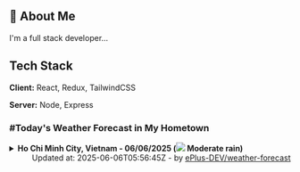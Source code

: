 ## 🚀 About Me
I'm a full stack developer...


## Tech Stack

**Client:** React, Redux, TailwindCSS

**Server:** Node, Express

### #Today's Weather Forecast in My Hometown



<details>
    <summary><b>Ho Chi Minh City, Vietnam - 06/06/2025 (<img src="https://cdn.weatherapi.com/weather/64x64/day/302.png" /> Moderate rain)</b>
    </summary>

    
<table>
    <tr>
        <th>Hour</th>
        <td>00:00</td><td>01:00</td><td>02:00</td><td>03:00</td><td>04:00</td><td>05:00</td><td>06:00</td><td>07:00</td><td>08:00</td><td>09:00</td><td>10:00</td><td>11:00</td><td>12:00</td><td>13:00</td><td>14:00</td><td>15:00</td><td>16:00</td><td>17:00</td><td>18:00</td><td>19:00</td><td>20:00</td><td>21:00</td><td>22:00</td><td>23:00</td>
    </tr>
    <tr>
        <th>Weather</th>
        <td><img src="https://cdn.weatherapi.com/weather/64x64/night/176.png"></img></td><td><img src="https://cdn.weatherapi.com/weather/64x64/night/176.png"></img></td><td><img src="https://cdn.weatherapi.com/weather/64x64/night/353.png"></img></td><td><img src="https://cdn.weatherapi.com/weather/64x64/night/353.png"></img></td><td><img src="https://cdn.weatherapi.com/weather/64x64/night/113.png"></img></td><td><img src="https://cdn.weatherapi.com/weather/64x64/night/176.png"></img></td><td><img src="https://cdn.weatherapi.com/weather/64x64/day/176.png"></img></td><td><img src="https://cdn.weatherapi.com/weather/64x64/day/176.png"></img></td><td><img src="https://cdn.weatherapi.com/weather/64x64/day/176.png"></img></td><td><img src="https://cdn.weatherapi.com/weather/64x64/day/176.png"></img></td><td><img src="https://cdn.weatherapi.com/weather/64x64/day/176.png"></img></td><td><img src="https://cdn.weatherapi.com/weather/64x64/day/122.png"></img></td><td><img src="https://cdn.weatherapi.com/weather/64x64/day/116.png"></img></td><td><img src="https://cdn.weatherapi.com/weather/64x64/day/353.png"></img></td><td><img src="https://cdn.weatherapi.com/weather/64x64/day/122.png"></img></td><td><img src="https://cdn.weatherapi.com/weather/64x64/day/176.png"></img></td><td><img src="https://cdn.weatherapi.com/weather/64x64/day/116.png"></img></td><td><img src="https://cdn.weatherapi.com/weather/64x64/day/116.png"></img></td><td><img src="https://cdn.weatherapi.com/weather/64x64/day/116.png"></img></td><td><img src="https://cdn.weatherapi.com/weather/64x64/night/116.png"></img></td><td><img src="https://cdn.weatherapi.com/weather/64x64/night/116.png"></img></td><td><img src="https://cdn.weatherapi.com/weather/64x64/night/116.png"></img></td><td><img src="https://cdn.weatherapi.com/weather/64x64/night/116.png"></img></td><td><img src="https://cdn.weatherapi.com/weather/64x64/night/116.png"></img></td>
    </tr>
    <tr>
        <th>Condition</th>
        <td width="200px">Patchy rain nearby</td><td width="200px">Patchy rain nearby</td><td width="200px">Light rain shower</td><td width="200px">Light rain shower</td><td width="200px">Clear </td><td width="200px">Patchy rain nearby</td><td width="200px">Patchy rain nearby</td><td width="200px">Patchy rain nearby</td><td width="200px">Patchy rain nearby</td><td width="200px">Patchy rain nearby</td><td width="200px">Patchy rain nearby</td><td width="200px">Overcast </td><td width="200px">Partly cloudy</td><td width="200px">Light rain shower</td><td width="200px">Overcast </td><td width="200px">Patchy rain nearby</td><td width="200px">Partly Cloudy </td><td width="200px">Partly Cloudy </td><td width="200px">Partly Cloudy </td><td width="200px">Partly Cloudy </td><td width="200px">Partly Cloudy </td><td width="200px">Partly Cloudy </td><td width="200px">Partly Cloudy </td><td width="200px">Partly Cloudy </td>
    </tr>
    <tr>
        <th>Temperature</th>
        <td>27.8 °C</td><td>27.3 °C</td><td>26.5 °C</td><td>26.3 °C</td><td>26.4 °C</td><td>26.1 °C</td><td>26.3 °C</td><td>27.6 °C</td><td>29.3 °C</td><td>31.1 °C</td><td>32.5 °C</td><td>33.5 °C</td><td>33.2 °C</td><td>34.7 °C</td><td>33.6 °C</td><td>32.5 °C</td><td>31.6 °C</td><td>31.8 °C</td><td>31 °C</td><td>30.4 °C</td><td>29.5 °C</td><td>28.7 °C</td><td>28.2 °C</td><td>27.9 °C</td>
    </tr>
    <tr>
        <th>Wind</th>
        <td>12.2 kph</td><td>11.9 kph</td><td>11.5 kph</td><td>9.7 kph</td><td>6.8 kph</td><td>7.2 kph</td><td>6.1 kph</td><td>9 kph</td><td>11.9 kph</td><td>14 kph</td><td>14.4 kph</td><td>15.1 kph</td><td>14.8 kph</td><td>15.1 kph</td><td>13.3 kph</td><td>14.8 kph</td><td>18 kph</td><td>17.3 kph</td><td>16.6 kph</td><td>17.6 kph</td><td>18 kph</td><td>16.9 kph</td><td>16.2 kph</td><td>14.8 kph</td>
    </tr>
</table>

</details>

<div align="right">
    Updated at: 2025-06-06T05:56:45Z - by <a target="_blank"
        href="https://github.com/ePlus-DEV/weather-forecast">ePlus-DEV/weather-forecast</a>
</div>